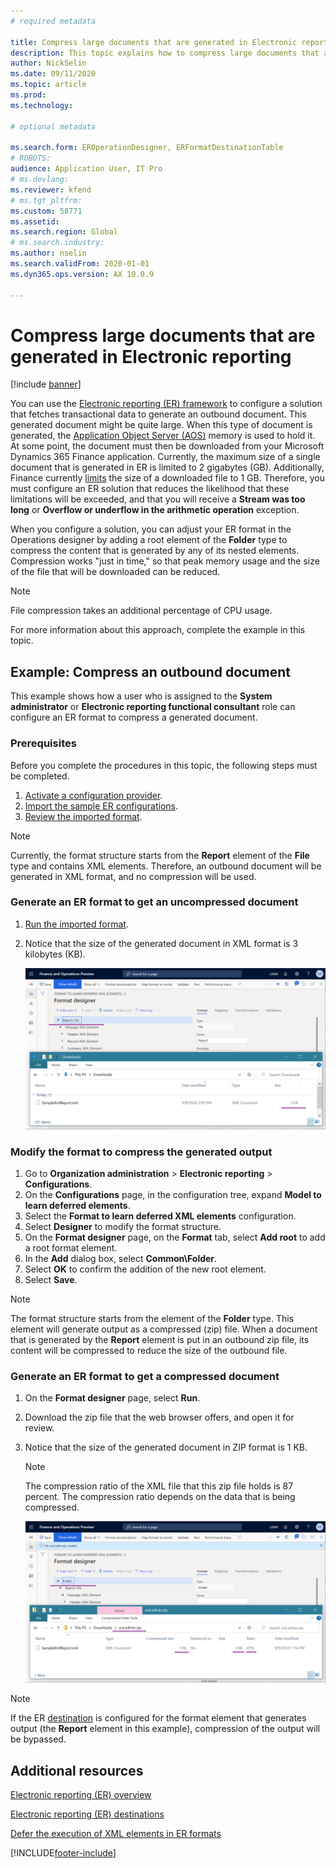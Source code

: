 ```yaml
---
# required metadata

title: Compress large documents that are generated in Electronic reporting
description: This topic explains how to compress large documents that are generated by an Electronic reporting (ER) format.
author: NickSelin
ms.date: 09/11/2020
ms.topic: article
ms.prod: 
ms.technology: 

# optional metadata

ms.search.form: EROperationDesigner, ERFormatDestinationTable
# ROBOTS: 
audience: Application User, IT Pro
# ms.devlang: 
ms.reviewer: kfend
# ms.tgt_pltfrm: 
ms.custom: 58771
ms.assetid: 
ms.search.region: Global
# ms.search.industry: 
ms.author: nselin
ms.search.validFrom: 2020-01-01
ms.dyn365.ops.version: AX 10.0.9

---
```


# Compress large documents that are generated in Electronic reporting 

[!include [banner](../includes/banner.md)]

You can use the [Electronic reporting (ER) framework](general-electronic-reporting.md) to configure a solution that fetches transactional data to generate an outbound document. This generated document might be quite large. When this type of document is generated, the [Application Object Server (AOS)](https://docs.microsoft.com/dynamics365/fin-ops-core/dev-itpro/dev-tools/access-instances#location-of-packages-source-code-and-other-aos-configurations) memory is used to hold it. At some point, the document must then be downloaded from your Microsoft Dynamics 365 Finance application. Currently, the maximum size of a single document that is generated in ER is limited to 2 gigabytes (GB). Additionally, Finance currently [limits](https://fix.lcs.dynamics.com/Issue/Details?kb=4569432&bugId=453907&dbType=3) the size of a downloaded file to 1 GB. Therefore, you must configure an ER solution that reduces the likelihood that these limitations will be exceeded, and that you will receive a **Stream was too long** or **Overflow or underflow in the arithmetic operation** exception.

When you configure a solution, you can adjust your ER format in the Operations designer by adding a root element of the **Folder** type to compress the content that is generated by any of its nested elements. Compression works "just in time," so that peak memory usage and the size of the file that will be downloaded can be reduced.

> [!NOTE]
> File compression takes an additional percentage of CPU usage.

For more information about this approach, complete the example in this topic.

## Example: Compress an outbound document

This example shows how a user who is assigned to the **System administrator** or **Electronic reporting functional consultant** role can configure an ER format to compress a generated document.

### Prerequisites

Before you complete the procedures in this topic, the following steps must be completed.

1. [Activate a configuration provider](er-defer-xml-element.md#activate-a-configuration-provider).
2. [Import the sample ER configurations](er-defer-xml-element.md#import-the-sample-er-configurations).
3. [Review the imported format](er-defer-xml-element.md#review-the-imported-format).

> [!NOTE]
> Currently, the format structure starts from the **Report** element of the **File** type and contains XML elements. Therefore, an outbound document will be generated in XML format, and no compression will be used.

### Generate an ER format to get an uncompressed document

1. [Run the imported format](er-defer-xml-element.md#run-the-imported-format).
2. Notice that the size of the generated document in XML format is 3 kilobytes (KB).

    ![Preview of the uncompressed outbound document](./media/er-compress-outbound-files1.png)

### Modify the format to compress the generated output

1. Go to **Organization administration** \> **Electronic reporting** \> **Configurations**.
2. On the **Configurations** page, in the configuration tree, expand **Model to learn deferred elements**.
3. Select the **Format to learn deferred XML elements** configuration.
4. Select **Designer** to modify the format structure.
5. On the **Format designer** page, on the **Format** tab, select **Add root** to add a root format element.
6. In the **Add** dialog box, select **Common\\Folder**.
7. Select **OK** to confirm the addition of the new root element.
8. Select **Save**.

> [!NOTE]
> The format structure starts from the element of the **Folder** type. This element will generate output as a compressed (zip) file. When a document that is generated by the **Report** element is put in an outbound zip file, its content will be compressed to reduce the size of the outbound file.

### Generate an ER format to get a compressed document

1. On the **Format designer** page, select **Run**.
2. Download the zip file that the web browser offers, and open it for review.
3. Notice that the size of the generated document in ZIP format is 1 KB.

    > [!NOTE] 
    > The compression ratio of the XML file that this zip file holds is 87 percent. The compression ratio depends on the data that is being compressed.

    ![Preview of the compressed outbound document](./media/er-compress-outbound-files2.png)

> [!NOTE]
> If the ER [destination](electronic-reporting-destinations.md) is configured for the format element that generates output (the **Report** element in this example), compression of the output will be bypassed.

## Additional resources

[Electronic reporting (ER) overview](general-electronic-reporting.md)

[Electronic reporting (ER) destinations](electronic-reporting-destinations.md)

[Defer the execution of XML elements in ER formats](er-defer-xml-element.md)


[!INCLUDE[footer-include](../../../includes/footer-banner.md)]